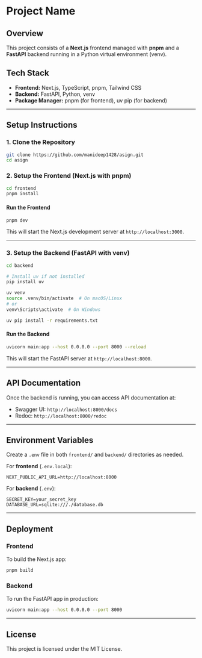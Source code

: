 # Project Name

## Overview
This project consists of a **Next.js** frontend managed with **pnpm** and a **FastAPI** backend running in a Python virtual environment (venv).

## Tech Stack
- **Frontend:** Next.js, TypeScript, pnpm, Tailwind CSS
- **Backend:** FastAPI, Python, venv
- **Package Manager:** pnpm (for frontend), uv pip (for backend)

---

## Setup Instructions

### 1. Clone the Repository
```sh
git clone https://github.com/manideep1428/asign.git
cd asign
```

### 2. Setup the Frontend (Next.js with pnpm)
```sh
cd frontend
pnpm install
```

#### Run the Frontend
```sh
pnpm dev
```
This will start the Next.js development server at `http://localhost:3000`.

---

### 3. Setup the Backend (FastAPI with venv)
```sh
cd backend

# Install uv if not installed
pip install uv

uv venv 
source .venv/bin/activate  # On macOS/Linux
# or
venv\Scripts\activate  # On Windows

uv pip install -r requirements.txt
```

#### Run the Backend
```sh
uvicorn main:app --host 0.0.0.0 --port 8000 --reload
```
This will start the FastAPI server at `http://localhost:8000`.

---

## API Documentation
Once the backend is running, you can access API documentation at:
- Swagger UI: `http://localhost:8000/docs`
- Redoc: `http://localhost:8000/redoc`

---

## Environment Variables
Create a `.env` file in both `frontend/` and `backend/` directories as needed.

For **frontend** (`.env.local`):
```env
NEXT_PUBLIC_API_URL=http://localhost:8000
```

For **backend** (`.env`):
```env
SECRET_KEY=your_secret_key
DATABASE_URL=sqlite:///./database.db
```

---

## Deployment
### Frontend
To build the Next.js app:
```sh
pnpm build
```

### Backend
To run the FastAPI app in production:
```sh
uvicorn main:app --host 0.0.0.0 --port 8000
```

---

## License
This project is licensed under the MIT License.

